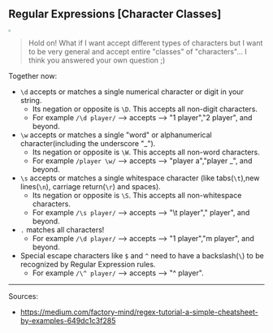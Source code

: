 <!--title="Regular Expressions [Character Classes]"-->

## Regular Expressions [Character Classes]

<img src="https://thumbs.gfycat.com/TartUncommonBarb-size_restricted.gif" style="zoom:25%;" />

> Hold on! What if I want accept different types of characters but I want to be very  general and accept entire "classes" of "characters"... I think you answered your own question ;)

Together now:

* `\d` accepts or matches a single numerical character or digit in your string.
  * Its negation or opposite is `\D`. This accepts all non-digit characters.
  * For example `/\d player/` --> accepts --> "1 player","2 player", and beyond.
* `\w` accepts or matches a single "word" or alphanumerical character(including the underscore "_").
  * Its negation or opposite is `\W`. This accepts all non-word characters.
  * For example `/player \w/` --> accepts --> "player a","player _", and beyond.
* `\s` accepts or matches a single whitespace character (like tabs(`\t`),new lines(`\n`), carriage return(`\r`) and spaces).   
  * Its negation or opposite is `\S`. This accepts all non-whitespace characters.
  * For example `/\s player/` --> accepts --> "\t player"," player", and beyond.
* `.` matches all characters!
  * For example `/\d player/` --> accepts --> "1 player","m player", and beyond.
* Special escape characters like `$` and `^` need to have a backslash(`\`) to be recognized by Regular Expression rules. 
  * For example `/\^ player/` --> accepts --> "^ player".



***

Sources:

* https://medium.com/factory-mind/regex-tutorial-a-simple-cheatsheet-by-examples-649dc1c3f285